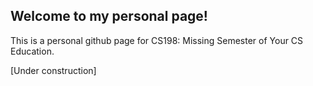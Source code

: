 ## Welcome to my personal page!

This is a personal github page for CS198: Missing Semester of Your CS Education.

[Under construction]
